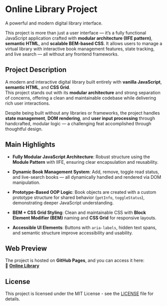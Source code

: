 #  Online Library Project

A powerful and modern digital library interface.

This project is more than just a user interface — it’s a fully functional JavaScript application crafted with **modular architecture (IIFE pattern)**, **semantic HTML**, and **scalable BEM-based CSS**. It allows users to manage a virtual library with interactive book management features, state tracking, and live search — all without any frontend frameworks.

## Project Description

A modern and interactive digital library built entirely with **vanilla JavaScript**, **semantic HTML**, and **CSS Grid**.  
This project stands out with its **modular architecture** and strong separation of concerns, offering a clean and maintainable codebase while delivering rich user interactions.

Despite being built without any libraries or frameworks, the project handles **state management**, **DOM rendering**, and **user input processing** through handcrafted, modular logic — a challenging feat accomplished through thoughtful design.

## Main Highlights

- **Fully Modular JavaScript Architecture**: Robust structure using the **Module Pattern** with IIFE, ensuring clear encapsulation and reusability.

- **Dynamic Book Management System**: Add, remove, toggle read status, and live-search books — all dynamically handled and rendered via DOM manipulation.

- **Prototype-Based OOP Logic**: Book objects are created with a custom prototype structure for shared behavior (`getInfo`, `toggleStatus`), demonstrating deeper JavaScript understanding.

- **BEM + CSS Grid Styling**: Clean and maintainable CSS with **Block Element Modifier (BEM)** naming and **CSS Grid** for responsive layouts.

- **Accessible UI Elements**: Buttons with `aria-labels`, hidden text spans, and semantic structure improve accessibility and usability.

## Web Preview

The project is hosted on **GitHub Pages**, and you can access it here:  
🔗 **[Online Library](https://yourusername.github.io/library/)**

## License

This project is licensed under the MIT License - see the [LICENSE](LICENSE) file for details.